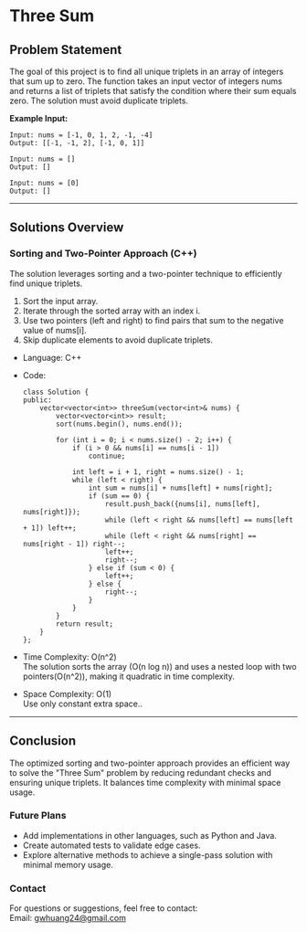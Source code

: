 # **Three Sum**

## **Problem Statement**
The goal of this project is to find all unique triplets in an array of integers that sum up to zero. The function takes an input vector of integers nums and returns a list of triplets that satisfy the condition where their sum equals zero. The solution must avoid duplicate triplets. 

**Example Input:**
  ```
  Input: nums = [-1, 0, 1, 2, -1, -4]
  Output: [[-1, -1, 2], [-1, 0, 1]]
  
  Input: nums = []
  Output: []
  
  Input: nums = [0]
  Output: []
  ```
---

## **Solutions Overview**
### **Sorting and Two-Pointer Approach (C++)**
The solution leverages sorting and a two-pointer technique to efficiently find unique triplets.  
  1. Sort the input array.
  2. Iterate through the sorted array with an index i.
  3. Use two pointers (left and right) to find pairs that sum to the negative value of nums[i].
  4. Skip duplicate elements to avoid duplicate triplets. 
  
- Language: C++
- Code:
  ```
  class Solution {
  public:
      vector<vector<int>> threeSum(vector<int>& nums) {
          vector<vector<int>> result;
          sort(nums.begin(), nums.end());
  
          for (int i = 0; i < nums.size() - 2; i++) {
              if (i > 0 && nums[i] == nums[i - 1])
                  continue;
  
              int left = i + 1, right = nums.size() - 1;
              while (left < right) {
                  int sum = nums[i] + nums[left] + nums[right];
                  if (sum == 0) {
                      result.push_back({nums[i], nums[left], nums[right]});
                      while (left < right && nums[left] == nums[left + 1]) left++;
                      while (left < right && nums[right] == nums[right - 1]) right--;
                      left++;
                      right--;
                  } else if (sum < 0) {
                      left++;
                  } else {
                      right--;
                  }
              }
          }
          return result;
      }
  };
  ```
  
- Time Complexity:  O(n^2)    
  The solution sorts the array (O(n log n)) and uses a nested loop with two pointers(O(n^2)), making it quadratic in time complexity.  
  
- Space Complexity: O(1)    
  Use only constant extra space.. 
  
---

## **Conclusion**
The optimized sorting and two-pointer approach provides an efficient way to solve the "Three Sum" problem by reducing redundant checks and ensuring unique triplets. It balances time complexity with minimal space usage.  

### **Future Plans**
- Add implementations in other languages, such as Python and Java.
- Create automated tests to validate edge cases.
- Explore alternative methods to achieve a single-pass solution with minimal memory usage.
  
### **Contact**
For questions or suggestions, feel free to contact:  
Email: gwhuang24@gmail.com
